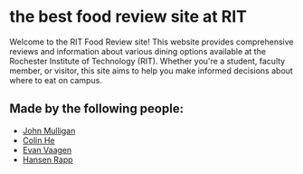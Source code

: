 # the best food review site at RIT
Welcome to the RIT Food Review site! This website provides comprehensive reviews and information about various dining
options available at the Rochester Institute of Technology (RIT). Whether you're a student, faculty member, or visitor,
this site aims to help you make informed decisions about where to eat on campus.

## Made by the following people:
- [John Mulligan](https://github.com/jmulligan191)
- [Colin He](https://github.com/ColinGHe)
- [Evan Vaagen](https://github.com/wisoven)
- [Hansen Rapp](https://github.com/Untitled-dog)
